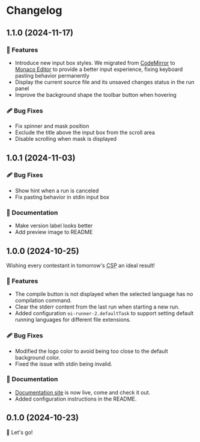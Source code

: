# Changelog

## 1.1.0 (2024-11-17)

### 🚀 Features

- Introduce new input box styles. We migrated from [CodeMirror](https://codemirror.net/) to [Monaco Editor](https://microsoft.github.io/monaco-editor/) to provide a better input experience, fixing keyboard pasting behavior permanently
- Display the current source file and its unsaved changes status in the run panel
- Improve the background shape the toolbar button when hovering

### 🩹 Bug Fixes

- Fix spinner and mask position
- Exclude the title above the input box from the scroll area
- Disable scrolling when mask is displayed

## 1.0.1 (2024-11-03)

### 🩹 Bug Fixes

- Show hint when a run is canceled
- Fix pasting behavior in stdin input box

### 📖 Documentation

- Make version label looks better
- Add preview image to README

## 1.0.0 (2024-10-25)

Wishing every contestant in tomorrow's <abbr title="Certified Software Professional, a very important OI contest of Chinese OIers">CSP</abbr> an ideal result!

### 🚀 Features

- The compile button is not displayed when the selected language has no compilation command.
- Clear the stderr content from the last run when starting a new run.
- Added configuration `oi-runner-2.defaultTask` to support setting default running languages for different file extensions.

### 🩹 Bug Fixes

- Modified the logo color to avoid being too close to the default background color.
- Fixed the issue with stdin being invalid.

### 📖 Documentation

- [Documentation site](https://oi-runner-2.by-ts.top/zh-cn/) is now live, come and check it out.
- Added configuration instructions in the README.

## 0.1.0 (2024-10-23)

🚀 Let's go!
